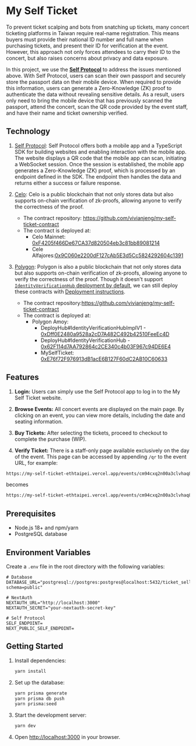 # My Self Ticket

To prevent ticket scalping and bots from snatching up tickets, many concert ticketing platforms in Taiwan require real-name registration. This means buyers must provide their national ID number and full name when purchasing tickets, and present their ID for verification at the event. However, this approach not only forces attendees to carry their ID to the concert, but also raises concerns about privacy and data exposure.

In this project, we use the [**Self Protocol**](https://self.xyz/) to address the issues mentioned above. With Self Protocol, users can scan their own passport and securely store the passport data on their mobile device. When required to provide this information, users can generate a Zero-Knowledge (ZK) proof to authenticate the data without revealing sensitive details. As a result, users only need to bring the mobile device that has previously scanned the passport, attend the concert, scan the QR code provided by the event staff, and have their name and ticket ownership verified.

## Technology

1. [Self Protocol](https://self.xyz/): Self Protocol offers both a mobile app and a TypeScript SDK for building websites and enabling interaction with the mobile app. The website displays a QR code that the mobile app can scan, initiating a WebSocket session. Once the session is established, the mobile app generates a Zero-Knowledge (ZK) proof, which is processed by an endpoint defined in the SDK. The endpoint then handles the data and returns either a success or failure response.

2. [Celo](https://celo.org/): Celo is a public blockchain that not only stores data but also supports on-chain verification of zk-proofs, allowing anyone to verify the correctness of the proof.
    - The contract repository: https://github.com/vivianjeng/my-self-ticket-contract
    - The contract is deployed at:
        - Celo Mainnet: [0xF4205f466De67CA37d820504eb3c81bb89081214](https://celoscan.io/address/0xF4205f466De67CA37d820504eb3c81bb89081214)
        - Cele Alfajores:[0x9C060e2200dF127cAb5E3d5Cc5824292604c1391](https://alfajores.celoscan.io/address/0x9C060e2200dF127cAb5E3d5Cc5824292604c1391)

3. [Polygon](https://polygon.technology/): Polygon is also a public blockchain that not only stores data but also supports on-chain verification of zk-proofs, allowing anyone to verify the correctness of the proof. Though it doesn't support [`IdentityVerificationHub` deployment by default](https://docs.self.xyz/contract-integration/deployed-contracts), we can still deploy these contracts with [Deployment instructions](https://github.com/selfxyz/self/blob/main/contracts/README.md#deployments).
    - The contract repository:https://github.com/vivianjeng/my-self-ticket-contract
    - The contract is deployed at:
        - Polygon Amoy: 
            - DeployHub#IdentityVerificationHubImplV1 - [0xDff0E2480a9528a2cD7A482C492b42510FeeEc4D](https://amoy.polygonscan.com/address/0xDff0E2480a9528a2cD7A482C492b42510FeeEc4D)
            - DeployHub#IdentityVerificationHub - [0x62F114d7AA792864c2CE340c4b03F967c94DE6E4](https://amoy.polygonscan.com/address/0x62F114d7AA792864c2CE340c4b03F967c94DE6E4)
            - MySelfTicket: [0xE76f72F976913dB1acE6B127F60dC2AB10C60633](https://amoy.polygonscan.com/address/0xE76f72F976913dB1acE6B127F60dC2AB10C60633)

## Features

1. **Login:** Users can simply use the Self Protocol app to log in to the My Self Ticket website.

2. **Browse Events:** All concert events are displayed on the main page. By clicking on an event, you can view more details, including the date and seating information.

3. **Buy Tickets:** After selecting the tickets, proceed to checkout to complete the purchase (WIP).

4. **Verify Ticket:** There is a staff-only page available exclusively on the day of the event. This page can be accessed by appending `/qr` to the event URL, for example:

```sh
https://my-self-ticket-ethtaipei.vercel.app/events/cm94cxq2n00a3clvhaq8g47ek
```

becomes

```sh
https://my-self-ticket-ethtaipei.vercel.app/events/cm94cxq2n00a3clvhaq8g47ek/qr
```

## Prerequisites

-   Node.js 18+ and npm/yarn
-   PostgreSQL database

## Environment Variables

Create a `.env` file in the root directory with the following variables:

```env
# Database
DATABASE_URL="postgresql://postgres:postgres@localhost:5432/ticket_selling?schema=public"

# NextAuth
NEXTAUTH_URL="http://localhost:3000"
NEXTAUTH_SECRET="your-nextauth-secret-key"

# Self Protocol
SELF_ENDPOINT=
NEXT_PUBLIC_SELF_ENDPOINT=
```

## Getting Started

1. Install dependencies:

    ```bash
    yarn install
    ```

2. Set up the database:

    ```bash
    yarn prisma generate
    yarn prisma db push
    yarn prisma:seed
    ```

3. Start the development server:

    ```bash
    yarn dev
    ```

4. Open [http://localhost:3000](http://localhost:3000) in your browser.
